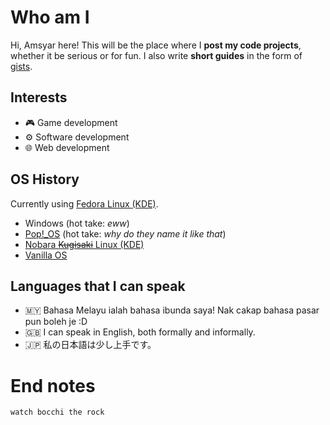 # Who am I
Hi, Amsyar here! This will be the place where I **post my code projects**, whether it be serious or for fun. I also write **short guides** in the form of [gists](https://gist.github.com/amsyarzero).

## Interests
- 🎮 Game development
- ⚙️ Software development
- 🌐 Web development

## OS History
Currently using [Fedora Linux (KDE)](https://www.fedoraproject.org/spins/kde/).

- Windows (hot take: *eww*)
- [Pop!_OS](https://pop.system76.com) (hot take: *why do they name it like that*)
- [Nobara ~~Kugisaki~~ Linux (KDE)](https://nobaraproject.org)
- [Vanilla OS](https://vanillaos.org)

## Languages that I can speak
- 🇲🇾 Bahasa Melayu ialah bahasa ibunda saya! Nak cakap bahasa pasar pun boleh je :D
- 🇬🇧 I can speak in English, both formally and informally.
- 🇯🇵 私の日本語は少し上手です。

# End notes
```
watch bocchi the rock
```

